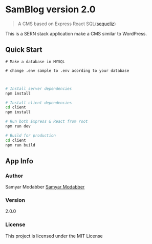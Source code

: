 # SamBlog version 2.0

> A CMS based on Express React SQL([sequeliz](http://docs.sequelizejs.com/))

This is a SERN stack application make a CMS similar to WordPress.


## Quick Start

```
# Make a database in MYSQL 

# change .env sample to .env acording to your database

 
```

```bash
# Install server dependencies
npm install

# Install client dependencies
cd client
npm install

# Run both Express & React from root
npm run dev

# Build for production
cd client
npm run build
```

## App Info

### Author

Samyar Modabber
[Samyar Modabber](https://github.com/samyarmodabber)

### Version

2.0.0

### License

This project is licensed under the MIT License
